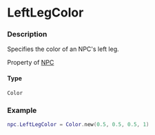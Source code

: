 # LeftLegColor
### Description
Specifies the color of an NPC's left leg.

Property of [NPC](/classes/NPC/)

#### Type
`Color`

### Example
```lua
npc.LeftLegColor = Color.new(0.5, 0.5, 0.5, 1)
```